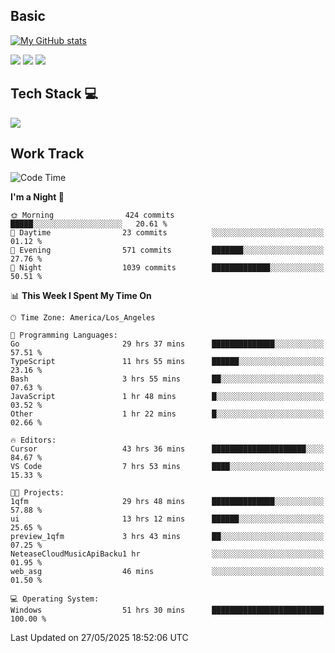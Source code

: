 ## Basic
 
[![My GitHub stats](https://github-readme-stats.vercel.app/api?username=Zzhihon&show_icons=true&theme=purple)](https://github.com/Zzhihon)
 
 [![](https://img.shields.io/badge/website-4493f8?style=for-the-badge&logo=About.me&logoColor=purple)](https://tatakal.com/)
 [![](https://img.shields.io/badge/RSS-4493f8?style=for-the-badge&logo=rss&logoColor=purple)](https://tatakal.com/feed/)
 [![](https://img.shields.io/badge/Email-4493f8?style=for-the-badge&logo=gmail&logoColor=purple)](mailto:bt1q@tatakal.com)

## Tech Stack 💻

<a href="https://skillicons.dev">
  <img src="https://skillicons.dev/icons?i=py,html,css,javascript,bash,java,vue,go,nodejs,cpp" />
</a>

</br>

## Work Track

<!--START_SECTION:waka-->
![Code Time](http://img.shields.io/badge/Code%20Time-314%20hrs%2042%20mins-blue)

**I'm a Night 🦉** 

```text
🌞 Morning                424 commits         █████░░░░░░░░░░░░░░░░░░░░   20.61 % 
🌆 Daytime                23 commits          ░░░░░░░░░░░░░░░░░░░░░░░░░   01.12 % 
🌃 Evening                571 commits         ███████░░░░░░░░░░░░░░░░░░   27.76 % 
🌙 Night                  1039 commits        █████████████░░░░░░░░░░░░   50.51 % 
```


📊 **This Week I Spent My Time On** 

```text
🕑︎ Time Zone: America/Los_Angeles

💬 Programming Languages: 
Go                       29 hrs 37 mins      ██████████████░░░░░░░░░░░   57.51 % 
TypeScript               11 hrs 55 mins      ██████░░░░░░░░░░░░░░░░░░░   23.16 % 
Bash                     3 hrs 55 mins       ██░░░░░░░░░░░░░░░░░░░░░░░   07.63 % 
JavaScript               1 hr 48 mins        █░░░░░░░░░░░░░░░░░░░░░░░░   03.52 % 
Other                    1 hr 22 mins        █░░░░░░░░░░░░░░░░░░░░░░░░   02.66 % 

🔥 Editors: 
Cursor                   43 hrs 36 mins      █████████████████████░░░░   84.67 % 
VS Code                  7 hrs 53 mins       ████░░░░░░░░░░░░░░░░░░░░░   15.33 % 

🐱‍💻 Projects: 
1qfm                     29 hrs 48 mins      ██████████████░░░░░░░░░░░   57.88 % 
ui                       13 hrs 12 mins      ██████░░░░░░░░░░░░░░░░░░░   25.65 % 
preview_1qfm             3 hrs 43 mins       ██░░░░░░░░░░░░░░░░░░░░░░░   07.25 % 
NeteaseCloudMusicApiBacku1 hr                ░░░░░░░░░░░░░░░░░░░░░░░░░   01.95 % 
web_asg                  46 mins             ░░░░░░░░░░░░░░░░░░░░░░░░░   01.50 % 

💻 Operating System: 
Windows                  51 hrs 30 mins      █████████████████████████   100.00 % 
```


 Last Updated on 27/05/2025 18:52:06 UTC
<!--END_SECTION:waka-->
